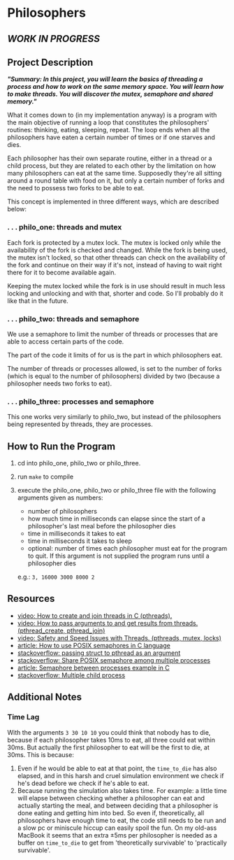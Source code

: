 # Philosophers
## ***WORK IN PROGRESS***

## Project Description

***"Summary:  In this project, you will learn the basics of threading a process and how to work on the same memory space. You will learn how to make threads. You will discover the mutex, semaphore and shared memory."***

What it comes down to (in my implementation anyway) is a program with the main objective of running a loop that constitutes the philosophers' routines: thinking, eating, sleeping, repeat. The loop ends when all the philosophers have eaten a certain number of times or if one starves and dies.

Each philosopher has their own separate routine, either in a thread or a child process, but they are related to each other by the limitation on how many philosophers can eat at the same time. Supposedly they're all sitting around a round table with food on it, but only a certain number of forks and the need to possess two forks to be able to eat.

This concept is implemented in three different ways, which are described below:

### . . . **philo_one: threads and mutex**

Each fork is protected by a mutex lock. The mutex is locked only while the availability of the fork is checked and changed. While the fork is being used, the mutex isn't locked, so that other threads can check on the availability of the fork and continue on their way if it's not, instead of having to wait right there for it to become available again.

Keeping the mutex locked while the fork is in use should result in much less locking and unlocking and with that, shorter and code. So I'll probably do it like that in the future.

### . . . **philo_two: threads and semaphore**

We use a semaphore to limit the number of threads or processes that are able to access certain parts of the code.

The part of the code it limits of for us is the part in which philosophers eat.

The number of threads or processes allowed, is set to the number of forks (which is equal to the number of philosophers) divided by two (because a philosopher needs two forks to eat).

### . . . **philo_three: processes and semaphore**

This one works very similarly to philo_two, but instead of the philosophers being represented by threads, they are processes.

## How to Run the Program

1. cd into philo_one, philo_two or philo_three.
2. run `make` to compile
3. execute the philo_one, philo_two or philo_three file with the following arguments given as numbers:
	- number of philosophers
	- how much time in milliseconds can elapse since the start of a philosopher's last meal before the philosopher dies
	- time in milliseconds it takes to eat
	- time in milliseconds it takes to sleep
	- optional: number of times each philosopher must eat for the program to quit. If this argument is not supplied the program runs until a philosopher dies
	
	e.g.: `3, 16000 3000 8000 2`

## Resources
- [video: How to create and join threads in C (pthreads).](https://www.youtube.com/watch?v=uA8X5zNOGw8&list=PL9IEJIKnBJjFZxuqyJ9JqVYmuFZHr7CFM)
- [video: How to pass arguments to and get results from threads. (pthread_create, pthread_join)](https://www.youtube.com/watch?v=It0OFCbbTJE&list=PL9IEJIKnBJjFZxuqyJ9JqVYmuFZHr7CFM&index=2)
- [video: Safety and Speed Issues with Threads. (pthreads, mutex, locks)](https://www.youtube.com/watch?v=9axu8CUvOKY&list=PL9IEJIKnBJjFZxuqyJ9JqVYmuFZHr7CFM&index=3)
- [article: How to use POSIX semaphores in C language](https://www.geeksforgeeks.org/use-posix-semaphores-c/#:~:text=To%20lock%20a%20semaphore%20or,int%20sem_post(sem_t%20*sem)%3B)
- [stackoverflow: passing struct to pthread as an argument](https://stackoverflow.com/questions/20196121/passing-struct-to-pthread-as-an-argument)
- [stackoverflow: Share POSIX semaphore among multiple processes](https://stackoverflow.com/questions/32205396/share-posix-semaphore-among-multiple-processes)
- [article: Semaphore between processes example in C](http://www.vishalchovatiya.com/semaphore-between-processes-example-in-c/)
- [stackoverflow: Multiple child process](https://stackoverflow.com/questions/876605/multiple-child-process)

## Additional Notes

### Time Lag
With the arguments `3 30 10 10` you could think that nobody has to die, because if each philosopher takes 10ms to eat, all three could eat within 30ms. But actually the first philosopher to eat will be the first to die, at 30ms. This is because:
1. Even if he would be able to eat at that point, the `time_to_die` has also elapsed, and in this harsh and cruel simulation environment we check if he's dead before we check if he's able to eat.
2. Because running the simulation also takes time. For example: a little time will elapse between checking whether a philosopher can eat and actually starting the meal, and between deciding that a philosopher is done eating and getting him into bed. 
So even if, theoretically, all philosophers have enough time to eat, the code still needs to be run and a slow pc or miniscule hiccup can easily spoil the fun.
On my old-ass MacBook it seems that an extra ±5ms per philosopher is needed as a buffer on `time_to_die` to get from 'theoretically survivable' to 'practically survivable'.
